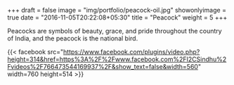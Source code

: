 +++
draft = false
image = "img/portfolio/peacock-oil.jpg"
showonlyimage = true
date = "2016-11-05T20:22:08+05:30"
title = "Peacock"
weight = 5
+++

Peacocks are symbols of beauty, grace, and pride throughout the country of India, and the peacock is the national bird.

{{< facebook src="https://www.facebook.com/plugins/video.php?height=314&href=https%3A%2F%2Fwww.facebook.com%2FI2CSindhu%2Fvideos%2F766473544169937%2F&show_text=false&width=560" width=760 height=514 >}}
